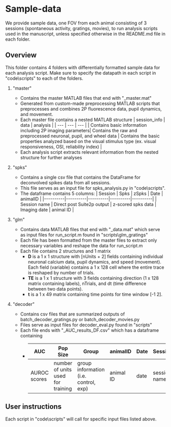 # Sample-data 
We provide sample data, one FOV from each animal consisting of 3 sessions (spontaneous activity, gratings, movies), to run analysis scripts used in the manuscript, unless specified otherwise in the README.md file in each folder.

## Overview
This folder contains 4 folders with differentially formatted sample data for each analysis script.
Make sure to specify the datapath in each script in "code\scripts\" to each of the folders. 

1. "master\"
   - Contains the master MATLAB files that end with "_master.mat"
   - Generated from custom-made preprocessing MATLAB scripts that preprocesses and combines 2P fluorescence data, pupil dynamics, and movement. 
   - Each master file contains a nested MATLAB structure
     | session_info   | data    | analysis       |
     | ---    | ---   | ---     |
     | Contains basic information including 2P imaging parameters| Contains the raw and preprocessed neuronal, pupil, and wheel data | Contains the basic properties analyzed based on the visual stimulus type (ex. visual responsiveness, OSI, reliability index) |
   - Each analysis script extracts relevant information from the nested structure for further analyses 

2. "spks\"
   - Contains a single csv file that contains the DataFrame for deconvolved spikes data from all sessions.
   - This file serves as an input file for spks_analysis.py in "code\scripts\".
   - The dataframe contains 5 columns:
     | Session  | Spks     | zSpks    | Date     | animalID |
     |----------|----------|----------|----------|----------|
     | Session name  | Direct post Suite2p output  | z-scored spks data  | Imaging date | animal ID   |

3. "glm\"
   - Contains data MATLAB files that end with "_data.mat" which serve as input files for run_script.m found in "scripts\glm_gratings\"
   - Each file has been formatted from the master files to extract only necessary variables and reshape the data for run_script.m
   - Each file contains 2 structures and 1 matrix
      - **D** is a 1 x 1 structure with [nUnits + 2] fields containing individual neuronal calcium data, pupil dynamics, and speed (movement). Each field (variable) contains a 1 x 128 cell where the entire trace is reshaped by number of trials.
      - **TE** is a 1 x 1 structure with 3 fields containing direction (1 x 128 matrix containing labels), nTrials, and dt (time difference between two data points).
      - **t** is a 1 x 49 matrix containing time points for time window [-1 2].
4. "decoder\"
   - Contains csv files that are summarized outputs of batch_decoder_gratings.py or batch_decoder_movies.py
   - Files serve as input files for decoder_eval.py found in "scripts\"
   - Each file ends with "_AUC_results_DF.csv" which has a dataframe containing
      - | AUC   | Pop Size | Group | animalID | Date | Session
        | --- | ---   | ---  | --- | --- | --- | 
        | AUROC scores| number of units used for training | group information (i.e. control, exp) | animal ID | date | session name|

## User instructions
Each script in "code\scripts\" will call for specific input files listed above. 
